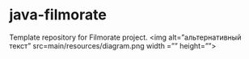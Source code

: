 # java-filmorate
Template repository for Filmorate project.
<img alt=”альтернативный текст” src=main/resources/diagram.png width =”” height=””>
